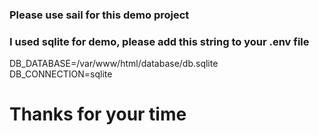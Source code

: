 ### Please use sail for this demo project

### I used sqlite for demo, please add this string to your .env file
DB_DATABASE=/var/www/html/database/db.sqlite <br/>
DB_CONNECTION=sqlite

# Thanks for your time